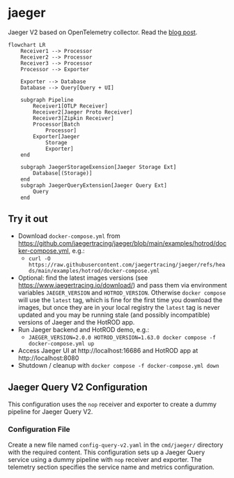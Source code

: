 # jaeger

Jaeger V2 based on OpenTelemetry collector.
Read the [blog post](https://medium.com/jaegertracing/towards-jaeger-v2-moar-opentelemetry-2f8239bee48e).

```mermaid
flowchart LR
    Receiver1 --> Processor
    Receiver2 --> Processor
    Receiver3 --> Processor
    Processor --> Exporter

    Exporter --> Database
    Database --> Query[Query + UI]

    subgraph Pipeline
        Receiver1[OTLP Receiver]
        Receiver2[Jaeger Proto Receiver]
        Receiver3[Zipkin Receiver]
        Processor[Batch
            Processor]
        Exporter[Jaeger
            Storage
            Exporter]
    end

    subgraph JaegerStorageExension[Jaeger Storage Ext]
        Database[(Storage)]
    end
    subgraph JaegerQueryExtension[Jaeger Query Ext]
        Query
    end
```

## Try it out

* Download `docker-compose.yml` from https://github.com/jaegertracing/jaeger/blob/main/examples/hotrod/docker-compose.yml, e.g.:
  * `curl -O https://raw.githubusercontent.com/jaegertracing/jaeger/refs/heads/main/examples/hotrod/docker-compose.yml`
* Optional: find the latest images versions (see https://www.jaegertracing.io/download/) and pass them via environment variables `JAEGER_VERSION` and `HOTROD_VERSION`. Otherwise `docker compose` will use the `latest` tag, which is fine for the first time you download the images, but once they are in your local registry the `latest` tag is never updated and you may be running stale (and possibly incompatible) versions of Jaeger and the HotROD app.
* Run Jaeger backend and HotROD demo, e.g.:
  * `JAEGER_VERSION=2.0.0 HOTROD_VERSION=1.63.0 docker compose -f docker-compose.yml up`
* Access Jaeger UI at http://localhost:16686 and HotROD app at http://localhost:8080
* Shutdown / cleanup with `docker compose -f docker-compose.yml down`

## Jaeger Query V2 Configuration

This configuration uses the `nop` receiver and exporter to create a dummy pipeline for Jaeger Query V2.

### Configuration File

Create a new file named `config-query-v2.yaml` in the `cmd/jaeger/` directory with the required content. This configuration sets up a Jaeger Query service using a dummy pipeline with `nop` receiver and exporter. The telemetry section specifies the service name and metrics configuration.